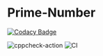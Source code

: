 # Prime-Number

[![Codacy Badge](https://api.codacy.com/project/badge/Grade/265d34ea661e486d86ac5e36ddebefa3)](https://app.codacy.com/manual/stepin104747/Prime-Number?utm_source=github.com&utm_medium=referral&utm_content=stepin104747/Prime-Number&utm_campaign=Badge_Grade_Dashboard)

![cppcheck-action](https://github.com/stepin104747/Prime-Number/workflows/cppcheck-action/badge.svg)
![CI](https://github.com/stepin104747/Prime-Number/workflows/CI/badge.svg)
